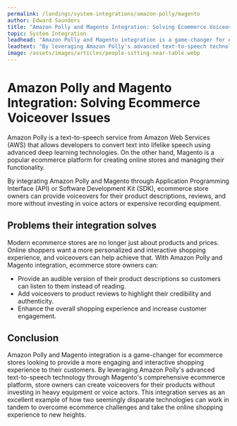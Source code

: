 ```yaml
---
permalink: /landings/system-integrations/amazon-polly/magento
author: Edward Saunders
title: "Amazon Polly and Magento Integration: Solving Ecommerce Voiceover Issues"
topic: System Integration
leadhead: "Amazon Polly and Magento integration is a game-changer for ecommerce stores looking to provide a more engaging and interactive shopping experience to their customers"
leadtext: "By leveraging Amazon Polly's advanced text-to-speech technology through Magento's comprehensive ecommerce platform, store owners can create voiceovers for their products without investing in heavy equipment or voice actors. This integration serves as an excellent example of how two seemingly disparate technologies can work in tandem to overcome ecommerce challenges and take the online shopping experience to new heights."
image: /assets/images/articles/people-sitting-near-table.webp
---
```

<div class="arttext">
<h1>Amazon Polly and Magento Integration: Solving Ecommerce Voiceover Issues</h1>

<p>Amazon Polly is a text-to-speech service from Amazon Web Services (AWS) that allows developers to convert text into lifelike speech using advanced deep learning technologies. On the other hand, Magento is a popular ecommerce platform for creating online stores and managing their functionality.</p>

<p>By integrating Amazon Polly and Magento through Application Programming Interface (API) or Software Development Kit (SDK), ecommerce store owners can provide voiceovers for their product descriptions, reviews, and more without investing in voice actors or expensive recording equipment.</p>

<h2>Problems their integration solves</h2>

<p>Modern ecommerce stores are no longer just about products and prices. Online shoppers want a more personalized and interactive shopping experience, and voiceovers can help achieve that. With Amazon Polly and Magento integration, ecommerce store owners can:</p>

<ul>
  <li>Provide an audible version of their product descriptions so customers can listen to them instead of reading.</li>
  <li>Add voiceovers to product reviews to highlight their credibility and authenticity.</li>
  <li>Enhance the overall shopping experience and increase customer engagement.</li>
</ul>
 
<h2>Conclusion</h2>

<p>Amazon Polly and Magento integration is a game-changer for ecommerce stores looking to provide a more engaging and interactive shopping experience to their customers. By leveraging Amazon Polly's advanced text-to-speech technology through Magento's comprehensive ecommerce platform, store owners can create voiceovers for their products without investing in heavy equipment or voice actors. This integration serves as an excellent example of how two seemingly disparate technologies can work in tandem to overcome ecommerce challenges and take the online shopping experience to new heights.</p>

</div>